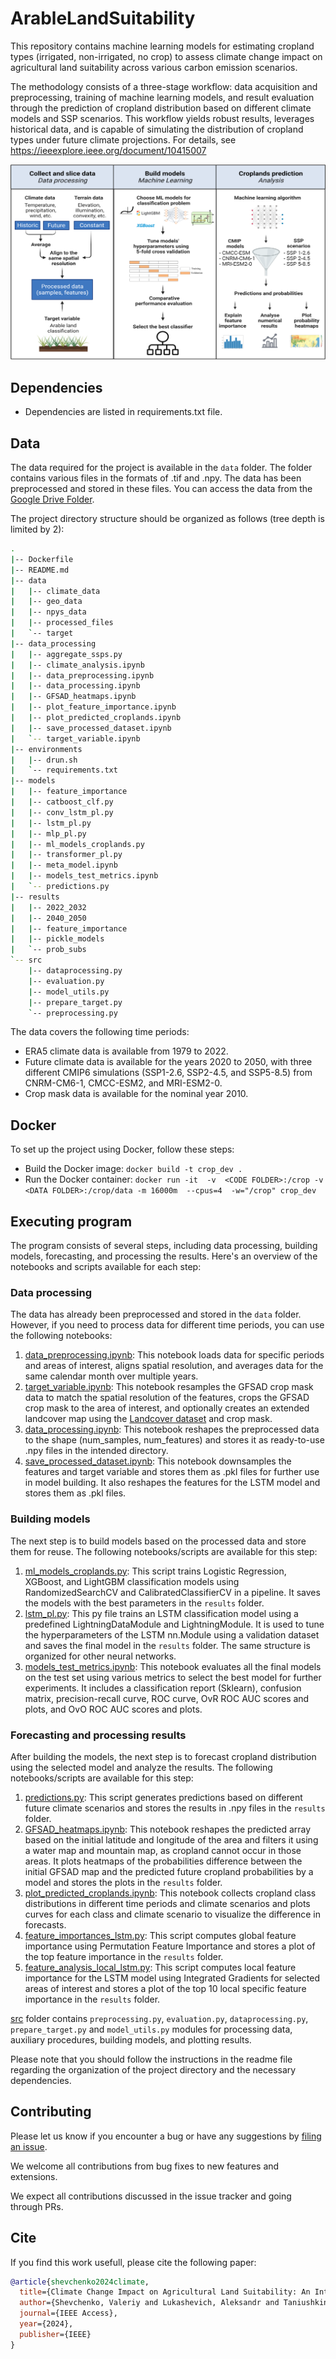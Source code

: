 # ArableLandSuitability
This repository contains machine learning models for estimating cropland types (irrigated, non-irrigated, no crop) to assess climate change impact on agricultural land suitability across various carbon emission scenarios.

The methodology consists of a three-stage workflow: data acquisition and preprocessing, training of machine learning models, and result evaluation through the prediction of cropland distribution based on different climate models and SSP scenarios. This workflow yields robust results, leverages historical data, and is capable of simulating the distribution of cropland types under future climate projections. For details, see https://ieeexplore.ieee.org/document/10415007

![](workflow.png "Workflow")

## Dependencies

* Dependencies are listed in requirements.txt file.

## Data

The data required for the project is available in the `data` folder. The folder contains various files in the formats of .tif and .npy. The data has been preprocessed and stored in these files.  You can access the data from the [Google Drive Folder](https://drive.google.com/drive/folders/1AJ71bERr-eZZEkuWkEu5yYRo2t519tTU). 

The project directory structure should be organized as follows (tree depth is limited by 2):
``` bash
.
|-- Dockerfile
|-- README.md
|-- data
|   |-- climate_data
|   |-- geo_data
|   |-- npys_data
|   |-- processed_files
|   `-- target
|-- data_processing
|   |-- aggregate_ssps.py
|   |-- climate_analysis.ipynb
|   |-- data_preprocessing.ipynb
|   |-- data_processing.ipynb
|   |-- GFSAD_heatmaps.ipynb
|   |-- plot_feature_importance.ipynb
|   |-- plot_predicted_croplands.ipynb
|   |-- save_processed_dataset.ipynb
|   `-- target_variable.ipynb
|-- environments
|   |-- drun.sh
|   `-- requirements.txt
|-- models
|   |-- feature_importance
|   |-- catboost_clf.py
|   |-- conv_lstm_pl.py
|   |-- lstm_pl.py
|   |-- mlp_pl.py
|   |-- ml_models_croplands.py
|   |-- transformer_pl.py
|   |-- meta_model.ipynb
|   |-- models_test_metrics.ipynb
|   `-- predictions.py
|-- results
|   |-- 2022_2032
|   |-- 2040_2050
|   |-- feature_importance
|   |-- pickle_models
|   `-- prob_subs
`-- src
    |-- dataprocessing.py
    |-- evaluation.py
    |-- model_utils.py
    |-- prepare_target.py
    `-- preprocessing.py
```

The data covers the following time periods:
* ERA5 climate data is available from 1979 to 2022.
* Future climate data is available for the years 2020 to 2050, with three different CMIP6 simulations (SSP1-2.6, SSP2-4.5, and SSP5-8.5) from CNRM-CM6-1, CMCC-ESM2, and MRI-ESM2-0.
* Crop mask data is available for the nominal year 2010.

## Docker

To set up the project using Docker, follow these steps:

* Build the Docker image: `docker build -t crop_dev .`
* Run the Docker container: `docker run -it  -v  <CODE FOLDER>:/crop -v <DATA FOLDER>:/crop/data -m 16000m  --cpus=4  -w="/crop" crop_dev`

## Executing program
The program consists of several steps, including data processing, building models, forecasting, and processing the results. Here's an overview of the notebooks and scripts available for each step:

### Data processing
The data has already been preprocessed and stored in the `data` folder. However, if you need to process data for different time periods, you can use the following notebooks:

1. [data_preprocessing.ipynb](https://github.com/makboard/ArableLandSuitability/blob/main/data_processing/data_preprocessing.ipynb): 
This notebook loads data for specific periods and areas of interest, aligns spatial resolution, and averages data for the same calendar month over multiple years.
2. [target_variable.ipynb](https://github.com/makboard/ArableLandSuitability/blob/main/data_processing/target_variable.ipynb):
This notebook resamples the GFSAD crop mask data to match the spatial resolution of the features, crops the GFSAD crop mask to the area of interest, and optionally creates an extended landcover map using the [Landcover dataset](https://developers.google.com/earth-engine/datasets/catalog/MODIS_061_MCD12Q1) and crop mask.
3. [data_processing.ipynb](https://github.com/makboard/ArableLandSuitability/blob/main/data_processing/data_processing.ipynb):
This notebook reshapes the preprocessed data to the shape (num_samples, num_features) and stores it as ready-to-use .npy files in the intended directory.
4. [save_processed_dataset.ipynb](https://github.com/makboard/ArableLandSuitability/blob/main/data_processing/save_processed_dataset.ipynb):
This notebook downsamples the features and target variable and stores them as .pkl files for further use in model building. It also reshapes the features for the LSTM model and stores them as .pkl files.

### Building models
The next step is to build models based on the processed data and store them for reuse. The following notebooks/scripts are available for this step:

1. [ml_models_croplands.py](https://github.com/makboard/ArableLandSuitability/blob/main/models/ml_models_croplands.py):
This script trains Logistic Regression, XGBoost, and LightGBM classification models using RandomizedSearchCV and CalibratedClassifierCV in a pipeline. It saves the models with the best parameters in the `results` folder.
2. [lstm_pl.py](https://github.com/makboard/ArableLandSuitability/blob/main/models/lstm_pl.py):
This py file trains an LSTM classification model using a predefined LightningDataModule and LightningModule. It is used to tune the hyperparameters of the LSTM nn.Module using a validation dataset and saves the final model in the `results` folder. The same structure is organized for other neural networks.
3. [models_test_metrics.ipynb](https://github.com/makboard/ArableLandSuitability/blob/main/models/models_test_metrics.ipynb):
This notebook evaluates all the final models on the test set using various metrics to select the best model for further experiments. It includes a classification report (Sklearn), confusion matrix, precision-recall curve, ROC curve, OvR ROC AUC scores and plots, and OvO ROC AUC scores and plots.

### Forecasting and processing results
After building the models, the next step is to forecast cropland distribution using the selected model and analyze the results. The following notebooks/scripts are available for this step:

1. [predictions.py](https://github.com/makboard/ArableLandSuitability/blob/main/models/predictions.py):
This script generates predictions based on different future climate scenarios and stores the results in .npy files in the `results` folder.
2. [GFSAD_heatmaps.ipynb](https://github.com/makboard/ArableLandSuitability/blob/main/data_processing/GFSAD_heatmaps.ipynb):
This notebook reshapes the predicted array based on the initial latitude and longitude of the area and filters it using a water map and mountain map, as cropland cannot occur in those areas. It plots heatmaps of the probabilities difference between the initial GFSAD map and the predicted future cropland probabilities by a model and stores the plots in the `results` folder.
3. [plot_predicted_croplands.ipynb](https://github.com/makboard/ArableLandSuitability/blob/main/data_processing/plot_predicted_croplands.ipynb):
This notebook collects cropland class distributions in different time periods and climate scenarios and plots curves for each class and climate scenario to visualize the difference in forecasts.
4. [feature_importances_lstm.py](https://github.com/makboard/ArableLandSuitability/blob/main/models/feature_importance/feature_importance.py):
This script computes global feature importance using Permutation Feature Importance and stores a plot of the top feature importance in the `results` folder.
5. [feature_analysis_local_lstm.py](https://github.com/makboard/ArableLandSuitability/blob/main/data_processing/feature_analysis_local_lstm.py):
This script computes local feature importance for the LSTM model using Integrated Gradients for selected areas of interest and stores a plot of the top 10 local specific feature importance in the `results` folder.

[src](https://github.com/makboard/ArableLandSuitability/blob/main/src) folder contains `preprocessing.py`, `evaluation.py`, `dataprocessing.py`, `prepare_target.py` and `model_utils.py` modules for processing data, auxiliary procedures, building models, and plotting results.

Please note that you should follow the instructions in the readme file regarding the organization of the project directory and the necessary dependencies.


## Contributing

Please let us know if you encounter a bug or have any suggestions by [filing an issue](https://github.com/makboard/ArableLandSuitability/issues).

We welcome all contributions from bug fixes to new features and extensions.

We expect all contributions discussed in the issue tracker and going through PRs.


## Cite
If you find this work usefull, please cite the following paper:

```bibtex
@article{shevchenko2024climate,
  title={Climate Change Impact on Agricultural Land Suitability: An Interpretable Machine Learning-Based Eurasia Case Study},
  author={Shevchenko, Valeriy and Lukashevich, Aleksandr and Taniushkina, Daria and Bulkin, Aleksandr and Grinis, Roland and Kovalev, Kirill and Narozhnaia, Veronika and Sotiriadi, Nazar and Krenke, Alexander and Maximov, Yury},
  journal={IEEE Access},
  year={2024},
  publisher={IEEE}
}
```